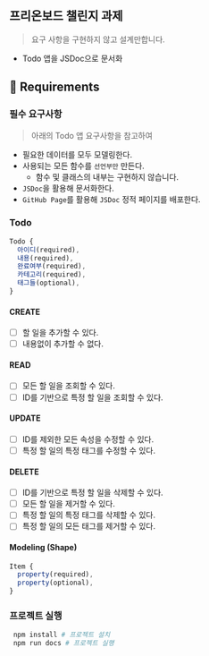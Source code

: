 ## 프리온보드 챌린지 과제

> 요구 사항을 구현하지 않고 설계만합니다.

- Todo 앱을 JSDoc으로 문서화

## 📝 Requirements

### 필수 요구사항

> 아래의 Todo 앱 요구사항을 참고하여
- 필요한 데이터를 모두 모델링한다.
- 사용되는 모든 함수를 `선언부만` 만든다.
  - 함수 및 클래스의 내부는 구현하지 않습니다.
- `JSDoc`을 활용해 문서화한다.
- `GitHub Page`를 활용해 `JSDoc` 정적 페이지를 배포한다.

### Todo

```js
Todo {
  아이디(required),
  내용(required),
  완료여부(required),
  카테고리(required),
  태그들(optional),
}
```

#### CREATE

- [ ] 할 일을 추가할 수 있다.
- [ ] 내용없이 추가할 수 없다.

#### READ

- [ ] 모든 할 일을 조회할 수 있다.
- [ ] ID를 기반으로 특정 할 일을 조회할 수 있다.

#### UPDATE

- [ ] ID를 제외한 모든 속성을 수정할 수 있다.
- [ ] 특정 할 일의 특정 태그를 수정할 수 있다.

#### DELETE

- [ ] ID를 기반으로 특정 할 일을 삭제할 수 있다.
- [ ] 모든 할 일을 제거할 수 있다.
- [ ] 특정 할 일의 특정 태그를 삭제할 수 있다.
- [ ] 특정 할 일의 모든 태그를 제거할 수 있다.

#### Modeling (Shape)

```js
Item {
  property(required),
  property(optional),
}
```

### 프로젝트 실행

```bash
 npm install # 프로젝트 설치
 npm run docs # 프로젝트 실행
```
